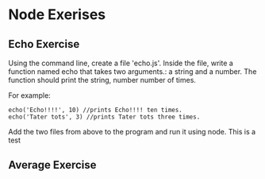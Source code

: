 # Node Exerises

## Echo Exercise
Using the command line, create a file 'echo.js'. Inside the file, write a function named echo that takes two arguments.: a string and a number. The function should print the string, number number of times.

For example: 

    echo('Echo!!!!', 10) //prints Echo!!!! ten times.
    echo('Tater tots', 3) //prints Tater tots three times.
    
Add the two files from above to the program and run it using node. This is a test


## Average Exercise
